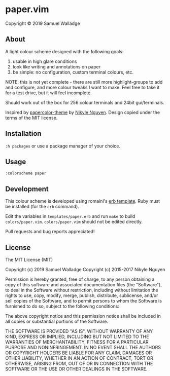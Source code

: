 
# paper.vim

Copyright © 2019 Samuel Walladge


## About

A light colour scheme designed with the following goals:

1. usable in high glare conditions
2. look like writing and annotations on paper
3. be simple: no configuration, custom terminal colours, etc.

NOTE: this is not yet complete - there are still more highlight-groups to add
and configure, and more colour tweaks I want to make. Feel free to take it for
a test drive, but it will feel incomplete.

Should work out of the box for 256 colour terminals and 24bit gui/terminals.

Inspired by [papercolor-theme](https://github.com/NLKNguyen/papercolor-theme)
by [Nikyle Nguyen](https://github.com/NLKNguyen). Design copied under the terms
of the MIT license.


## Installation

`:h packages` or use a package manager of your choice.


## Usage

```
:colorscheme paper
```


## Development

This colour scheme is developed using romainl's [erb
template](https://gist.github.com/romainl/5cd2f4ec222805f49eca). Ruby must be
installed (for the `erb` command).

Edit the variables in `templates/paper.erb` and run `make` to build
`colors/paper.vim`. `colors/paper.vim` should not be edited directly.

Pull requests and bug reports appreciated!


## License

The MIT License (MIT)

Copyright (c) 2019 Samuel Walladge
Copyright (c) 2015-2017 Nikyle Nguyen

Permission is hereby granted, free of charge, to any person obtaining a copy
of this software and associated documentation files (the "Software"), to deal
in the Software without restriction, including without limitation the rights
to use, copy, modify, merge, publish, distribute, sublicense, and/or sell
copies of the Software, and to permit persons to whom the Software is
furnished to do so, subject to the following conditions:

The above copyright notice and this permission notice shall be included in all
copies or substantial portions of the Software.

THE SOFTWARE IS PROVIDED "AS IS", WITHOUT WARRANTY OF ANY KIND, EXPRESS OR
IMPLIED, INCLUDING BUT NOT LIMITED TO THE WARRANTIES OF MERCHANTABILITY,
FITNESS FOR A PARTICULAR PURPOSE AND NONINFRINGEMENT. IN NO EVENT SHALL THE
AUTHORS OR COPYRIGHT HOLDERS BE LIABLE FOR ANY CLAIM, DAMAGES OR OTHER
LIABILITY, WHETHER IN AN ACTION OF CONTRACT, TORT OR OTHERWISE, ARISING FROM,
OUT OF OR IN CONNECTION WITH THE SOFTWARE OR THE USE OR OTHER DEALINGS IN THE
SOFTWARE.

